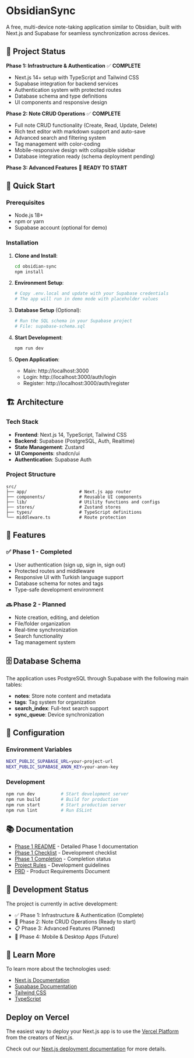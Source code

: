 # ObsidianSync

A free, multi-device note-taking application similar to Obsidian, built with Next.js and Supabase for seamless synchronization across devices.

## 🎯 Project Status

**Phase 1: Infrastructure & Authentication** ✅ **COMPLETE**
- Next.js 14+ setup with TypeScript and Tailwind CSS
- Supabase integration for backend services
- Authentication system with protected routes
- Database schema and type definitions
- UI components and responsive design

**Phase 2: Note CRUD Operations** ✅ **COMPLETE**
- Full note CRUD functionality (Create, Read, Update, Delete)
- Rich text editor with markdown support and auto-save
- Advanced search and filtering system
- Tag management with color-coding
- Mobile-responsive design with collapsible sidebar
- Database integration ready (schema deployment pending)

**Phase 3: Advanced Features** 🚧 **READY TO START**

## 🚀 Quick Start

### Prerequisites
- Node.js 18+ 
- npm or yarn
- Supabase account (optional for demo)

### Installation

1. **Clone and Install**:
   ```bash
   cd obsidian-sync
   npm install
   ```

2. **Environment Setup**:
   ```bash
   # Copy .env.local and update with your Supabase credentials
   # The app will run in demo mode with placeholder values
   ```

3. **Database Setup** (Optional):
   ```bash
   # Run the SQL schema in your Supabase project
   # File: supabase-schema.sql
   ```

4. **Start Development**:
   ```bash
   npm run dev
   ```

5. **Open Application**:
   - Main: http://localhost:3000
   - Login: http://localhost:3000/auth/login
   - Register: http://localhost:3000/auth/register

## 🏗️ Architecture

### Tech Stack
- **Frontend**: Next.js 14, TypeScript, Tailwind CSS
- **Backend**: Supabase (PostgreSQL, Auth, Realtime)
- **State Management**: Zustand
- **UI Components**: shadcn/ui
- **Authentication**: Supabase Auth

### Project Structure
```
src/
├── app/                    # Next.js app router
├── components/             # Reusable UI components
├── lib/                    # Utility functions and configs
├── stores/                 # Zustand stores
├── types/                  # TypeScript definitions
└── middleware.ts           # Route protection
```

## 📱 Features

### ✅ Phase 1 - Completed
- User authentication (sign up, sign in, sign out)
- Protected routes and middleware
- Responsive UI with Turkish language support
- Database schema for notes and tags
- Type-safe development environment

### 🔜 Phase 2 - Planned
- Note creation, editing, and deletion
- File/folder organization
- Real-time synchronization
- Search functionality
- Tag management system

## 🗄️ Database Schema

The application uses PostgreSQL through Supabase with the following main tables:
- **notes**: Store note content and metadata
- **tags**: Tag system for organization
- **search_index**: Full-text search support
- **sync_queue**: Device synchronization

## 🔧 Configuration

### Environment Variables
```bash
NEXT_PUBLIC_SUPABASE_URL=your-project-url
NEXT_PUBLIC_SUPABASE_ANON_KEY=your-anon-key
```

### Development
```bash
npm run dev          # Start development server
npm run build        # Build for production
npm run start        # Start production server
npm run lint         # Run ESLint
```

## 📚 Documentation

- [Phase 1 README](./PHASE1-README.md) - Detailed Phase 1 documentation
- [Phase 1 Checklist](./PHASE1-CHECKLIST.md) - Development checklist
- [Phase 1 Completion](./PHASE1-COMPLETION.md) - Completion status
- [Project Rules](./rules.md) - Development guidelines
- [PRD](./prd.md) - Product Requirements Document

## 🤝 Development Status

The project is currently in active development:
- ✅ Phase 1: Infrastructure & Authentication (Complete)
- 🚧 Phase 2: Note CRUD Operations (Ready to start)
- 📋 Phase 3: Advanced Features (Planned)
- 🔮 Phase 4: Mobile & Desktop Apps (Future)

## 📄 Learn More

To learn more about the technologies used:

- [Next.js Documentation](https://nextjs.org/docs)
- [Supabase Documentation](https://supabase.com/docs)
- [Tailwind CSS](https://tailwindcss.com/docs)
- [TypeScript](https://www.typescriptlang.org/docs)

## Deploy on Vercel

The easiest way to deploy your Next.js app is to use the [Vercel Platform](https://vercel.com/new?utm_medium=default-template&filter=next.js&utm_source=create-next-app&utm_campaign=create-next-app-readme) from the creators of Next.js.

Check out our [Next.js deployment documentation](https://nextjs.org/docs/app/building-your-application/deploying) for more details.

